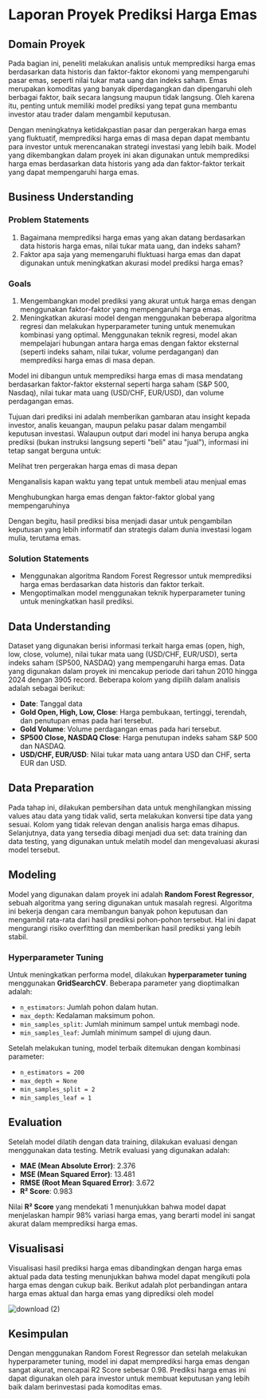 # Laporan Proyek Prediksi Harga Emas

## Domain Proyek

Pada bagian ini, peneliti melakukan analisis untuk memprediksi harga emas berdasarkan data historis dan faktor-faktor ekonomi yang mempengaruhi pasar emas, seperti nilai tukar mata uang dan indeks saham. Emas merupakan komoditas yang banyak diperdagangkan dan dipengaruhi oleh berbagai faktor, baik secara langsung maupun tidak langsung. Oleh karena itu, penting untuk memiliki model prediksi yang tepat guna membantu investor atau trader dalam mengambil keputusan.

Dengan meningkatnya ketidakpastian pasar dan pergerakan harga emas yang fluktuatif, memprediksi harga emas di masa depan dapat membantu para investor untuk merencanakan strategi investasi yang lebih baik. Model yang dikembangkan dalam proyek ini akan digunakan untuk memprediksi harga emas berdasarkan data historis yang ada dan faktor-faktor terkait yang dapat mempengaruhi harga emas.

## Business Understanding

### Problem Statements

1. Bagaimana memprediksi harga emas yang akan datang berdasarkan data historis harga emas, nilai tukar mata uang, dan indeks saham?
2. Faktor apa saja yang memengaruhi fluktuasi harga emas dan dapat digunakan untuk meningkatkan akurasi model prediksi harga emas?

### Goals

1. Mengembangkan model prediksi yang akurat untuk harga emas dengan menggunakan faktor-faktor yang mempengaruhi harga emas.
2. Meningkatkan akurasi model dengan menggunakan beberapa algoritma regresi dan melakukan hyperparameter tuning untuk menemukan kombinasi yang optimal.
Menggunakan teknik regresi, model akan mempelajari hubungan antara harga emas dengan faktor eksternal (seperti indeks saham, nilai tukar, volume perdagangan) dan memprediksi harga emas di masa depan.

Model ini dibangun untuk memprediksi harga emas di masa mendatang berdasarkan faktor-faktor eksternal seperti harga saham (S&P 500, Nasdaq), nilai tukar mata uang (USD/CHF, EUR/USD), dan volume perdagangan emas.

Tujuan dari prediksi ini adalah memberikan gambaran atau insight kepada investor, analis keuangan, maupun pelaku pasar dalam mengambil keputusan investasi. Walaupun output dari model ini hanya berupa angka prediksi (bukan instruksi langsung seperti "beli" atau "jual"), informasi ini tetap sangat berguna untuk:

Melihat tren pergerakan harga emas di masa depan

Menganalisis kapan waktu yang tepat untuk membeli atau menjual emas

Menghubungkan harga emas dengan faktor-faktor global yang mempengaruhinya

Dengan begitu, hasil prediksi bisa menjadi dasar untuk pengambilan keputusan yang lebih informatif dan strategis dalam dunia investasi logam mulia, terutama emas.

### Solution Statements

- Menggunakan algoritma Random Forest Regressor untuk memprediksi harga emas berdasarkan data historis dan faktor terkait.
- Mengoptimalkan model menggunakan teknik hyperparameter tuning untuk meningkatkan hasil prediksi.

## Data Understanding

Dataset yang digunakan berisi informasi terkait harga emas (open, high, low, close, volume), nilai tukar mata uang (USD/CHF, EUR/USD), serta indeks saham (SP500, NASDAQ) yang mempengaruhi harga emas. Data yang digunakan dalam proyek ini mencakup periode dari tahun 2010 hingga 2024 dengan 3905 record. Beberapa kolom yang dipilih dalam analisis adalah sebagai berikut:

- **Date**: Tanggal data
- **Gold Open, High, Low, Close**: Harga pembukaan, tertinggi, terendah, dan penutupan emas pada hari tersebut.
- **Gold Volume**: Volume perdagangan emas pada hari tersebut.
- **SP500 Close, NASDAQ Close**: Harga penutupan indeks saham S&P 500 dan NASDAQ.
- **USD/CHF, EUR/USD**: Nilai tukar mata uang antara USD dan CHF, serta EUR dan USD.

## Data Preparation

Pada tahap ini, dilakukan pembersihan data untuk menghilangkan missing values atau data yang tidak valid, serta melakukan konversi tipe data yang sesuai. Kolom yang tidak relevan dengan analisis harga emas dihapus. Selanjutnya, data yang tersedia dibagi menjadi dua set: data training dan data testing, yang digunakan untuk melatih model dan mengevaluasi akurasi model tersebut.

## Modeling

Model yang digunakan dalam proyek ini adalah **Random Forest Regressor**, sebuah algoritma yang sering digunakan untuk masalah regresi. Algoritma ini bekerja dengan cara membangun banyak pohon keputusan dan mengambil rata-rata dari hasil prediksi pohon-pohon tersebut. Hal ini dapat mengurangi risiko overfitting dan memberikan hasil prediksi yang lebih stabil.

### Hyperparameter Tuning

Untuk meningkatkan performa model, dilakukan **hyperparameter tuning** menggunakan **GridSearchCV**. Beberapa parameter yang dioptimalkan adalah:

- `n_estimators`: Jumlah pohon dalam hutan.
- `max_depth`: Kedalaman maksimum pohon.
- `min_samples_split`: Jumlah minimum sampel untuk membagi node.
- `min_samples_leaf`: Jumlah minimum sampel di ujung daun.

Setelah melakukan tuning, model terbaik ditemukan dengan kombinasi parameter:
- `n_estimators = 200`
- `max_depth = None`
- `min_samples_split = 2`
- `min_samples_leaf = 1`

## Evaluation

Setelah model dilatih dengan data training, dilakukan evaluasi dengan menggunakan data testing. Metrik evaluasi yang digunakan adalah:

- **MAE (Mean Absolute Error)**: 2.376
- **MSE (Mean Squared Error)**: 13.481
- **RMSE (Root Mean Squared Error)**: 3.672
- **R² Score**: 0.983

Nilai **R² Score** yang mendekati 1 menunjukkan bahwa model dapat menjelaskan hampir 98% variasi harga emas, yang berarti model ini sangat akurat dalam memprediksi harga emas.

## Visualisasi

Visualisasi hasil prediksi harga emas dibandingkan dengan harga emas aktual pada data testing menunjukkan bahwa model dapat mengikuti pola harga emas dengan cukup baik. Berikut adalah plot perbandingan antara harga emas aktual dan harga emas yang diprediksi oleh model

![download (2)](https://github.com/user-attachments/assets/8b5fa199-3eab-473d-966c-a491bf3f26df)

## Kesimpulan
Dengan menggunakan Random Forest Regressor dan setelah melakukan hyperparameter tuning, model ini dapat memprediksi harga emas dengan sangat akurat, mencapai R2 Score sebesar 0.98. Prediksi harga emas ini dapat digunakan oleh para investor untuk membuat keputusan yang lebih baik dalam berinvestasi pada komoditas emas.
